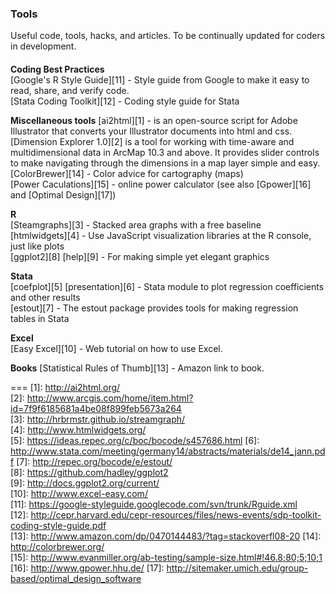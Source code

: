 ### Tools
Useful code, tools, hacks, and articles. To be continually updated for coders in development.

####   
**Coding Best Practices**  
[Google's R Style Guide][11] - Style guide from Google to make it easy to read, share, and verify code.  
[Stata Coding Toolkit][12] - Coding style guide for Stata  

**Miscellaneous tools**
[ai2html][1] - is an open-source script for Adobe Illustrator that converts your Illustrator documents into html and css.  
[Dimension Explorer 1.0][2] is a tool for working with time-aware and multidimensional data in ArcMap 10.3 and above.  It provides slider controls to make navigating through the dimensions in a map layer simple and easy.  
[ColorBrewer][14] - Color advice for cartography (maps)  
[Power Caculations][15] - online power calculator (see also [Gpower][16] and [Optimal Design][17])  


**R**  
[Steamgraphs][3] - Stacked area graphs with a free baseline  
[htmlwidgets][4] - Use JavaScript visualization libraries at the R console, just like plots  
[ggplot2][8] [help][9] - For making simple yet elegant graphics


**Stata**    
[coefplot][5] [presentation][6] - Stata module to plot regression coefficients and other results  
[estout][7] - The estout package provides tools for making regression tables in Stata  


**Excel**  
[Easy Excel][10] - Web tutorial on how to use Excel.


**Books**
[Statistical Rules of Thumb][13] - Amazon link to book.  



===
[1]: http://ai2html.org/  
[2]: http://www.arcgis.com/home/item.html?id=7f9f6185681a4be08f899feb5673a264  
[3]: http://hrbrmstr.github.io/streamgraph/  
[4]: http://www.htmlwidgets.org/  
[5]: https://ideas.repec.org/c/boc/bocode/s457686.html
[6]: http://www.stata.com/meeting/germany14/abstracts/materials/de14_jann.pdf
[7]: http://repec.org/bocode/e/estout/  
[8]: https://github.com/hadley/ggplot2  
[9]: http://docs.ggplot2.org/current/  
[10]: http://www.excel-easy.com/  
[11]: https://google-styleguide.googlecode.com/svn/trunk/Rguide.xml  
[12]: http://cepr.harvard.edu/cepr-resources/files/news-events/sdp-toolkit-coding-style-guide.pdf  
[13]: http://www.amazon.com/dp/0470144483/?tag=stackoverfl08-20
[14]: http://colorbrewer.org/  
[15]: http://www.evanmiller.org/ab-testing/sample-size.html#!46.8;80;5;10;1
[16]: http://www.gpower.hhu.de/ 
[17]: http://sitemaker.umich.edu/group-based/optimal_design_software  

